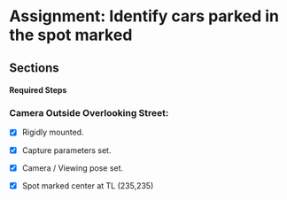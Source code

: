 # Assignment: Identify cars parked in the spot marked 

## Sections
#### Required Steps

### Camera Outside Overlooking Street:
 - [x] Rigidly mounted. 
 - [x] Capture parameters set. 
 - [x] Camera / Viewing pose set.
 - [x] Spot marked center at TL (235,235)


<!--stackedit_data:
eyJoaXN0b3J5IjpbMTI0NzY4MjM4OCwtMTE4MDQ1Mzk0Nl19
-->